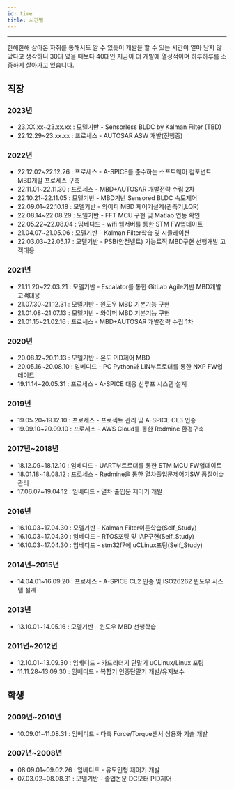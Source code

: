 ```yaml
---
id: time
title: 시간별
---
```

---
한해한해 살아온 자취를 통해서도 알 수 있듯이 개발을 할 수 있는 시간이 얼마 남지 않았다고 생각하니 30대 였을 때보다 40대인 지금이 더 개발에 열정적이며 하루하루를 소중하게 살아가고 있습니다.

## 직장
### 2023년
* 23.XX.xx~23.xx.xx : 모델기반 - Sensorless BLDC by Kalman Filter (TBD)
* 22.12.29~23.xx.xx : 프로세스 - AUTOSAR ASW 개발(진행중)  
### 2022년
* 22.12.02~22.12.26 : 프로세스 - A-SPICE를 준수하는 소프트웨어 컴포넌트 MBD개발 프로세스 구축
* 22.11.01~22.11.30 : 프로세스 - MBD+AUTOSAR 개발전략 수립 2차
* 22.10.21~22.11.05 : 모델기반 - MBD기반 Sensored BLDC 속도제어
* 22.09.01~22.10.18 : 모델기반 - 와이퍼 MBD 제어기설계(관측기,LQR)
* 22.08.14~22.08.29 : 모델기반 - FFT MCU 구현 및 Matlab 연동 확인
* 22.05.22~22.08.04 : 임베디드 - wifi 웹서버를 통한 STM FW업데이트
* 21.04.07~21.05.06 : 모델기반 - Kalman Filter학습 및 시뮬레이션
* 22.03.03~22.05.17 : 모델기반 - PSB(안전벨트) 기능로직 MBD구현 선행개발 고객대응
### 2021년
* 21.11.20~22.03.21 : 모델기반 - Escalator를 통한 GitLab Agile기반 MBD개발 고객대응
* 21.07.30~21.12.31 : 모델기반 - 윈도우 MBD 기본기능 구현
* 21.01.08~21.07.13 : 모델기반 - 와이퍼 MBD 기본기능 구현
* 21.01.15~21.02.16 : 프로세스 - MBD+AUTOSAR 개발전략 수립 1차
### 2020년
* 20.08.12~20.11.13 : 모델기반 - 온도 PID제어 MBD
* 20.05.16~20.08.10 : 임베디드 - PC Python과 LIN부트로더를 통한 NXP FW업데이트
* 19.11.14~20.05.31 : 프로세스 - A-SPICE 대응 선루프 시스템 설계
### 2019년
* 19.05.20~19.12.10 : 프로세스 - 프로젝트 관리 및 A-SPICE CL3 인증
* 19.09.10~20.09.10 : 프로세스 - AWS Cloud를 통한 Redmine 환경구축
### 2017년~2018년
* 18.12.09~18.12.10 : 임베디드 - UART부트로더를 통한 STM MCU FW업데이트
* 18.01.18~18.08.12 : 프로세스 - Redmine을 통한 열차출입문제어기SW 품질이슈 관리
* 17.06.07~19.04.12 : 임베디드 - 열차 출입문 제어기 개발
### 2016년
* 16.10.03~17.04.30 : 모델기반 - Kalman Filter이론학습(Self_Study)
* 16.10.03~17.04.30 : 임베디드 - RTOS포팅 및 IAP구현(Self_Study)
* 16.10.03~17.04.30 : 임베디드 - stm32f7에 uCLinux포팅(Self_Study)
### 2014년~2015년
* 14.04.01~16.09.20 : 프로세스 - A-SPICE CL2 인증 및 ISO26262 윈도우 시스템 설계
### 2013년
* 13.10.01~14.05.16 : 모델기반 - 윈도우 MBD 선행학습
### 2011년~2012년
* 12.10.01~13.09.30 : 임베디드 - 카드리더기 단말기 uCLinux/Linux 포팅
* 11.11.28~13.09.30 : 임베디드 - 복합기 인증단말기 개발/유지보수

## 학생
### 2009년~2010년
* 10.09.01~11.08.31 : 임베디드 - 다축 Force/Torque센서 상용화 기술 개발
### 2007년~2008년
* 08.09.01~09.02.26 : 임베디드 - 유도인형 제어기 개발
* 07.03.02~08.08.31 : 모델기반 - 졸업논문 DC모터 PID제어
